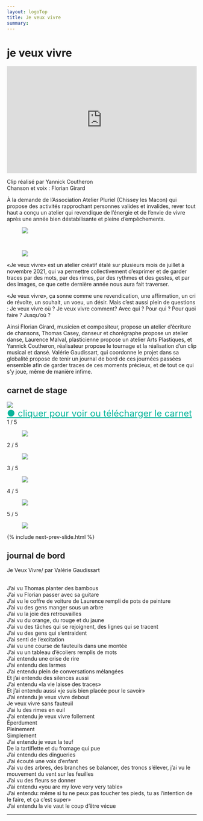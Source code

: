 ```yaml
---
layout: logoTop
title: Je veux vivre
summary: 
---
```

<h1>je veux vivre</h1>
<div style="position: relative; padding-top: 56.25%;"><iframe src="https://iframe.mediadelivery.net/embed/13613/bb65a658-b11a-4baf-9f65-131185d5b087?autoplay=false&preload=false" loading="lazy" style="border: none; position: absolute; top: 0; height: 100%; width: 100%;" allow="accelerometer; gyroscope; autoplay; encrypted-media; picture-in-picture;" allowfullscreen="true"></iframe></div>
<p class="cite">Clip réalisé par Yannick Coutheron<br>Chanson et voix&nbsp;:&nbsp;Florian Girard</p>

<p class="intro-text">À la demande de l’Association Atelier Pluriel (Chissey les Macon) qui propose des activités rapprochant personnes valides et invalides, <span class="rever-typog">rever tout haut</span> a conçu un atelier qui revendique de l’énergie et de l’envie de vivre après une année bien déstabilisante et pleine d’empêchements.</p>
<div class="center-big-block">
<figure>
      <img src="https://res.cloudinary.com/dnxcesebo/image/upload/q_auto,f_auto/v1632146607/Je-veux-vivre-R_mawpnh.png">
      <figcaption class="figCapCenter"></figcaption>
    </figure>
    <br>
     <figure>
      <img src="https://res.cloudinary.com/dnxcesebo/image/upload/q_auto,f_auto/v1632146605/Je-veux-vivre-V_tfdakn.png">
      <figcaption class="figCapCenter"></figcaption>
    </figure>
</div>

<p class="intro-text">«Je veux vivre» est un atelier créatif étalé sur plusieurs mois de juillet à novembre 2021, qui va permettre collectivement d’exprimer et de garder traces par des mots, par des rimes, par des rythmes et des gestes, et  par des images, ce que cette dernière année nous aura fait traverser.</p>

<p class="intro-text">«Je veux vivre», ça sonne comme une revendication, une affirmation, un cri de révolte, un souhait, un voeu, un désir. Mais c’est aussi plein de questions :
Je veux vivre où ? Je veux vivre comment? Avec qui ? Pour qui ? Pour quoi faire ? Jusqu’où ?</p>

<p class="intro-text">Ainsi Florian Girard, musicien et compositeur, propose un atelier d’écriture de chansons, Thomas Casey, danseur et chorégraphe propose un atelier danse, Laurence Malval, plasticienne propose un atelier Arts Plastiques, et Yannick Coutheron, réalisateur propose le tournage et la réalisation d’un clip musical et dansé. 
Valérie Gaudissart, qui coordonne le projet dans sa globalité propose de tenir un journal de bord de ces journées passées ensemble afin de garder traces de ces moments précieux, et de tout ce qui s’y joue, même de manière infime.</p>
<h2>carnet de stage</h2>
<div class="center-max600-block">
<a href="https://fr.calameo.com/read/005110350a2ab4940bb33?view=book&page=1"><img src="https://res.cloudinary.com/dnxcesebo/image/upload/q_auto,f_auto/v1645705568/je-veux-vivre-couverture-carnet_dazir0.jpg"></a><br>
<figcaption class="figCapCenter"><a style="color:hsl(171,93.5%,36.5%); font-size:1.5rem" href="https://fr.calameo.com/read/005110350a2ab4940bb33?view=book&page=1">●&nbsp;cliquer pour voir ou télécharger le carnet</a></figcaption>
</div>

<!-- Slideshow container -->
<div class="slideshow-container">

  <!-- Full-width images with number and caption text -->

  <div class="mySlides">
    <div class="numbertext">1 / 5</div>
    <figure>
      <img src="https://res.cloudinary.com/dnxcesebo/image/upload/f_auto,q_auto,w_800/v1630406353/laurence-a%CC%80-l_oeuvre_i4qnty.png">
      <figcaption class="figCapCenter"></figcaption>
    </figure>
  </div>

  <div class="mySlides">
    <div class="numbertext">2 / 5</div>
    <figure>
      <img src="https://res.cloudinary.com/dnxcesebo/image/upload/f_auto,q_auto,w_800/v1630406598/flo_thomas_wheel-chair-smile_zxmv4h.png">
      <figcaption class="figCapCenter"></figcaption>
    </figure>
  </div>

  <div class="mySlides">
    <div class="numbertext">3 / 5</div>
    <figure>
      <img src="https://res.cloudinary.com/dnxcesebo/image/upload/f_auto,q_auto,w_800/v1630406842/dans-atelier-dessin-vertical_oqbyzl.png">
      <figcaption class="figCapCenter"></figcaption>
    </figure>
  </div>

  <div class="mySlides">
    <div class="numbertext">4 / 5</div>
    <figure>
      <img src="https://res.cloudinary.com/dnxcesebo/image/upload/f_auto,q_auto,w_800/v1630407039/flo-a%CC%80-l_oeuvre_lorf3a.png">
      <figcaption class="figCapCenter"></figcaption>
    </figure>
  </div>

  <div class="mySlides">
    <div class="numbertext">5 / 5</div>
    <figure>
      <img src="https://res.cloudinary.com/dnxcesebo/image/upload/f_auto,q_auto,w_800/v1630407330/oeuvre-collectif-dehors_mgorsl.png">
      <figcaption class="figCapCenter"></figcaption>
    </figure>
  </div>
  
 {% include next-prev-slide.html %}

</div>
<script type="text/javascript" src="/js/slideshow.js"></script>



<h2>journal de bord</h2>
<!-- <h2 style="color: #aaa;">1er week end</h2> -->
<div class="institutions">
<p class="chansons_spoken">Je Veux Vivre/ par Valérie Gaudissart<br><br>

J’ai vu Thomas planter des bambous<br>
J’ai vu Florian passer avec sa guitare<br>
J’ai vu le coffre de voiture de Laurence rempli de pots de peinture<br>
J’ai vu des gens manger sous un arbre<br>
J’ai vu la joie des retrouvailles<br>
J’ai vu du orange, du rouge et du jaune<br>
J’ai vu des tâches qui se rejoignent, des lignes qui se tracent<br>
J’ai vu des gens qui s’entraident<br>
J’ai senti de l’excitation<br>
J’ai vu une course de fauteuils dans une montée<br>
J’ai vu un tableau d’écoliers remplis de mots<br>
J’ai entendu une crise de rire<br>
J’ai entendu des larmes<br>
J’ai entendu plein de conversations mélangées<br>
Et j’ai entendu des silences aussi<br>
J’ai entendu «la vie laisse des traces» <br>
Et j’ai entendu aussi «je suis bien placée pour le savoir»<br>
J’ai entendu je veux vivre debout<br>
Je veux vivre sans fauteuil<br>
J’ai lu des rimes en euil<br>
J’ai entendu je veux vivre follement<br>
Éperdument<br>
Pleinement<br>
Simplement<br>
J’ai entendu je veux la teuf<br>
De la tartiflette et du fromage qui pue<br>
J’ai entendu des dingueries<br>
J’ai écouté une voix d’enfant<br>
J’ai vu des arbres, des branches se balancer, des troncs s’élever, j’ai vu le mouvement du vent sur les feuilles<br>
J’ai vu des fleurs se donner<br>
J’ai entendu «you are my love very very table»<br>
J’ai entendu: même si tu ne peux pas toucher tes pieds, tu as l’intention de le faire, et ça c’est super»<br>
J’ai entendu la vie vaut le coup d’être vécue
</p>
<hr>
</div>